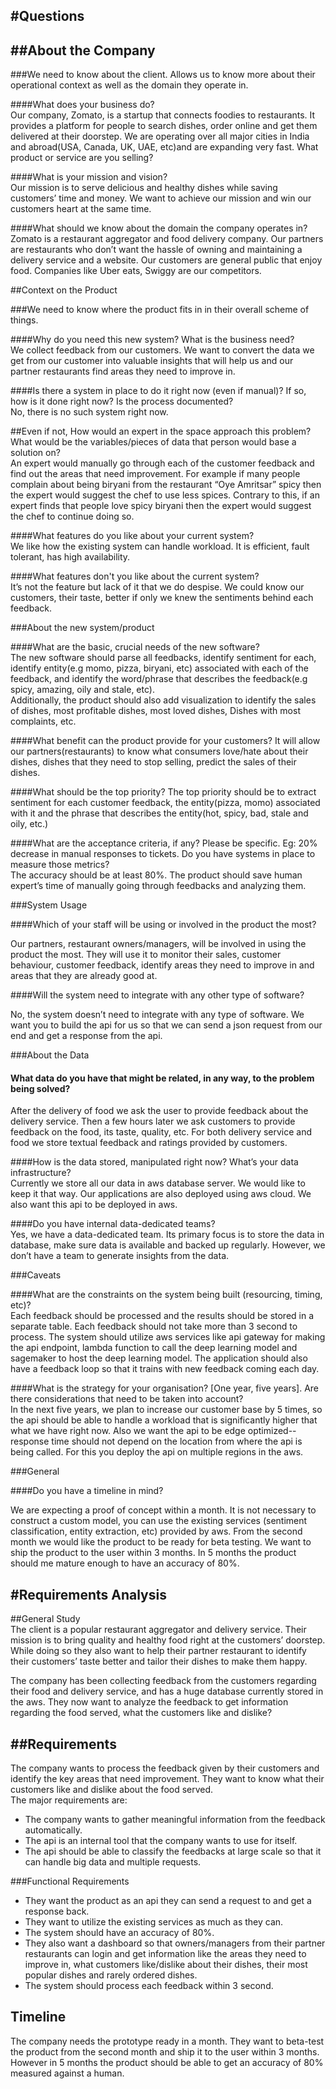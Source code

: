 
#Questions
---

##About the Company
---

###We need to know about the client. Allows us to know more about their operational context as well as the domain they operate in. 

####What does your business do?  
Our company, Zomato, is a startup that connects foodies to restaurants. It provides a platform for people to search dishes, order online and get them delivered at their doorstep. We are operating over all major cities in India and abroad(USA, Canada, UK, UAE, etc)and are expanding very fast.
What product or service are you selling?


####What is your mission and vision?  
Our mission is to serve delicious and healthy dishes while saving customers’ time and money. We want to achieve our mission and win our customers heart at the same time.  

####What should we know about the domain the company operates in?  
Zomato is a restaurant aggregator and food delivery company. Our partners are restaurants who don’t want the hassle of owning and maintaining a delivery service and a website. Our customers are general public that enjoy food. Companies like Uber eats, Swiggy are our competitors.  



##Context on the Product

###We need to know where the product fits in in their overall scheme of things.

####Why do you need this new system? What is the business need?  
We collect feedback from our customers. We want to convert the data we get from our customer into valuable insights that will help us and our partner restaurants find areas they need to improve in.  


####Is there a system in place to do it right now (even if manual)? If so, how is it done right now? Is the process documented?  
No, there is no such system right now.  

##Even if not, How would an expert in the space approach this problem? What would be the variables/pieces of data that person would base a solution on?   
An expert would manually go through each of the customer feedback and find out the areas that need improvement. For example if many people complain about being biryani from the restaurant “Oye Amritsar” spicy then the expert would suggest the chef to use less spices. Contrary to this, if an expert finds that people love spicy biryani then the expert would suggest the chef to continue doing so.  



####What features do you like about your current system?  
We like how the existing system can handle workload. It is efficient, fault tolerant, has high availability.  

####What features don't you like about the current system?  
It’s not the feature but lack of it that we do despise. We could know our customers, their taste, better if only we knew the sentiments behind each feedback.



###About the new system/product

####What are the basic, crucial needs of the new software?  
The new software should parse all feedbacks, identify sentiment for each, identify entity(e.g momo, pizza, biryani, etc) associated with each of the feedback, and identify the word/phrase that describes the feedback(e.g spicy, amazing, oily and stale, etc).  
Additionally, the product should also add visualization to identify the sales of dishes, most profitable dishes, most loved dishes, Dishes with most complaints, etc.  

####What benefit can the product provide for your customers?
It will allow our partners(restaurants) to know what consumers love/hate about their dishes, dishes that they need to stop selling, predict the sales of their dishes.  

####What should be the top priority? 
The top priority should be to extract sentiment for each customer feedback, the entity(pizza, momo) associated with it and the phrase that describes the entity(hot, spicy, bad, stale and oily, etc.)  



####What are the acceptance criteria, if any? Please be specific. Eg: 20% decrease in manual responses to tickets. Do you have systems in place to measure those metrics?  
The accuracy should be at least 80%. The product should save human expert’s time of manually going through feedbacks and analyzing them.  




###System Usage

####Which of your staff will be using or involved in the product the most?  

Our partners, restaurant owners/managers, will be involved in using the product the most. They will use it to monitor their sales, customer behaviour, customer feedback, identify areas they need to improve in and areas that they are already good at.  


####Will the system need to integrate with any other type of software?  

No, the system doesn’t need to integrate with any type of software. We want you to build the api for us so that we can send a json request from our end and get a response from the api. 


###About the Data


#### What data do you have that might be related, in any way, to the problem being solved?  
After the delivery of food we ask the user to provide feedback about the delivery service. Then a few hours later we ask customers to provide feedback on the food, its taste, quality, etc. For both delivery service and food we store textual feedback and ratings provided by customers.  


####How is the data stored, manipulated right now? What’s your data infrastructure?  
Currently we store all our data in aws database server. We would like to keep it that way. Our applications are also deployed using aws cloud. We also want this api to be deployed in aws.  


####Do you have internal data-dedicated teams?  
Yes, we have a data-dedicated team. Its primary focus is to store the data in database, make sure data is available and backed up regularly. However, we don’t have a team to generate insights from the data.  

###Caveats  

####What are the constraints on the system being built (resourcing, timing, etc)?  
Each feedback should be processed and the results should be stored in a separate table. Each feedback should not take more than 3 second to process. The system should utilize aws services like api gateway for making the api endpoint, lambda function to call the deep learning model and sagemaker to host the deep learning model. The application should also have a feedback loop so that it trains with new feedback coming each day.  


####What is the strategy for your organisation? [One year, five years]. Are there considerations that need to be taken into account?  
In the next five years, we plan to increase our customer base by 5 times, so the api should be able to handle a workload that is significantly higher that what we have right now. Also we want the api to be edge optimized--response time should not depend on the location from where the api is being called. For this you deploy the api on multiple regions in the aws.  

###General  

####Do you have a timeline in mind?  

We are expecting a proof of concept within a month. It is not necessary to construct a custom model, you can use the existing services (sentiment classification, entity extraction, etc) provided by aws. From the second month we would like the product to be ready for beta testing. We want to ship the product to the user within 3 months. In 5 months the product should me mature enough to have an accuracy of 80%.  



#Requirements Analysis  
---

##General Study  
The client is a popular restaurant aggregator and delivery service. Their mission is to bring quality and healthy food right at the customers’ doorstep. While doing so they also want to help their partner restaurant to identify their customers’ taste better and tailor their dishes to make them happy.  

The company has been collecting feedback from the customers regarding their food and delivery service, and has a huge database currently stored in the aws. They now want to analyze the feedback to get information regarding the food served, what the customers like and dislike?  

##Requirements
---

The company wants to process the feedback given by their customers and identify the key areas that need improvement. They want to know what their customers like and dislike about the food served.   
The major requirements are:  
* The company wants to gather meaningful information from the feedback automatically.  
* The api is an internal tool that the company wants to use for itself.  
* The api should be able to classify the feedbacks at large scale so that it can handle big data and multiple requests.  

###Functional Requirements  

* They want the product as an api they can send a request to and get a response back.  
* They want to utilize the existing services as much as they can.  
* The system should have an accuracy of 80%.  
* They also want a dashboard so that owners/managers from their partner restaurants can login and get information like the areas they need to improve in, what customers like/dislike about their dishes, their most popular dishes and rarely ordered dishes.  
* The system should process each feedback within 3 second.  

## Timeline  

The company needs the prototype ready in a month. They want to beta-test the product from the second month and ship it to the user within 3 months. However in 5 months the product should be able to get an accuracy of 80% measured against a human.


